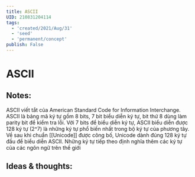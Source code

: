 ```yaml
---
title: ASCII
UID: 210831204114
tags:
  - 'created/2021/Aug/31'
  - 'seed'
  - 'permanent/concept'
publish: False
---
```

# ASCII

## Notes:
ASCII viết tắt của American Standard Code for Information Interchange.
ASCII là bảng mã ký tự gồm 8 bits, 7 bit biểu diễn ký tự, bit thứ 8 dùng làm parity bit để kiểm tra lỗi. 
Với 7 bits để biểu diễn ký tự, ASCII biểu diễn được 128 ký tự (2^7) là những ký tự phổ biến nhất trong bộ ký tự của phương tây.
Về sau khi chuẩn [[Unicode]] được công bố, Unicode dành đúng 128 ký tự đầu để biểu diễn ASCII. Những ký tự tiếp theo định nghĩa thêm các ký tự của các ngôn ngữ trên thế giới


## Ideas & thoughts:
